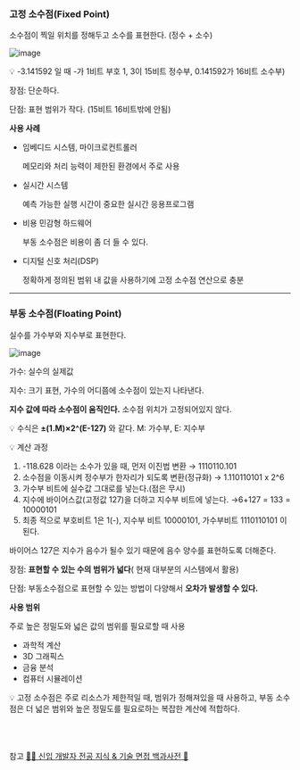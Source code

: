 ### 고정 소수점(Fixed Point)

소수점이 찍일 위치를 정해두고 소수를 표현한다. (정수 + 소수)

![image](https://github.com/2024-Computer-Science/2024-Computer-Science/assets/83461362/dd4dcf24-8f14-4b73-a7c4-bc1238e116f3)

💡 -3.141592 일 때 -가 1비트 부호 1, 3이 15비트 정수부, 0.141592가 16비트 소수부)


장점: 단순하다.

단점: 표현 범위가 작다. (15비트 16비트밖에 안됨)

**사용 사례**

- 임베디드 시스템, 마이크로컨트롤러
    
    메모리와 처리 능력이 제한된 환경에서 주로 사용
    
- 실시간 시스템
    
    예측 가능한 실행 시간이 중요한 실시간 응용프로그램
    
- 비용 민감형 하드웨어
    
    부동 소수점은 비용이 좀 더 들 수 있다.
    
- 디지털 신호 처리(DSP)
    
    정확하게 정의된 범위 내 값을 사용하기에 고정 소수점 연산으로 충분
    
---
### 부동 소수점(Floating Point)

실수를 가수부와 지수부로 표현한다.

![image](https://github.com/2024-Computer-Science/2024-Computer-Science/assets/83461362/efa1144e-8bff-421c-99ac-b3c5a23611d0)

가수: 실수의 실제값

지수: 크기 표현, 가수의 어디쯤에 소수점이 있는지 나타낸다.

**지수 값에 따라 소수점이 움직인다.** 소수점 위치가 고정되어있지 않다.


💡 수식은 **±(1.M)×2^(E-127)** 와 같다. 
M: 가수부, E: 지수부


💡 계산 과정
1. -118.628 이라는 소수가 있을 때, 먼저 이진법 변환 → 1110110.101
2. 소수점을 이동시켜 정수부가 한자리가 되도록 변환(정규화) → 1.110110101 x 2^6
3. 가수부 비트에 실수값 그대로를 넣는다.(점은 무시)
4. 지수에 바이어스값(고정값 127)을 더하고 지수부 비트에 넣는다. →6+127 = 133 = 10000101
5. 최종 적으로 부호비트 1은 1(-), 지수부 비트 10000101, 가수부비트 1110110101 이 된다.

바이어스 127은 지수가 음수가 될수 있기 때문에 음수 양수를 표현하도록 더해준다.


장점: **표현할 수 있는 수의 범위가 넓다**( 현재 대부분의 시스템에서 활용)

단점: 부동소수점으로 표현할 수 있는 방법이 다양해서 **오차가 발생할 수 있다.**

**사용 범위**

주로 높은 정밀도와 넓은 값의 범위를 필요로할 때 사용

- 과학적 계산
- 3D 그래픽스
- 금융 분석
- 컴퓨터 시뮬레이션

<aside>
💡 고정 소수점은 주로 리소스가 제한적일 때, 범위가 정해져있을 때 사용하고, 부동 소수점은 더 넓은 범위와 높은 정밀도를 필요로하는 복잡한 계산에 적합하다.

</aside>

<br/>
<br/>
<br/>

참고
[👶🏻 신입 개발자 전공 지식 & 기술 면접 백과사전 📖](https://github.com/gyoogle/tech-interview-for-developer/blob/master/Computer%20Science/Computer%20Architecture/%EA%B3%A0%EC%A0%95%20%EC%86%8C%EC%88%98%EC%A0%90%20%26%20%EB%B6%80%EB%8F%99%20%EC%86%8C%EC%88%98%EC%A0%90.md)
